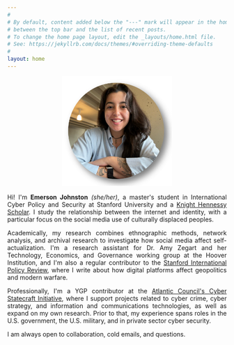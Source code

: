 ```yaml
---
#
# By default, content added below the "---" mark will appear in the home page
# between the top bar and the list of recent posts.
# To change the home page layout, edit the _layouts/home.html file.
# See: https://jekyllrb.com/docs/themes/#overriding-theme-defaults
#
layout: home
---
```


<p align="center" title="Emerson Johnston Headshot">
   <img src="/images/headshot.png" width="50%" />
</p>

<p style="text-align: justify;">
Hi! I'm <strong>Emerson Johnston</strong> <em>(she/her)</em>, a master's student in International Cyber Policy and Security at Stanford University and a <a href="https://knight-hennessy.stanford.edu/people/emerson-johnston">Knight Hennessy Scholar</a>. I study the relationship between the internet and identity, with a particular focus on the social media use of culturally displaced peoples. 
</p>

<p style="text-align: justify;">
Academically, my research combines ethnographic methods, network analysis, and archival research to investigate how social media affect self-actualization. I'm a research assistant for Dr. Amy Zegart and her Technology, Economics, and Governance working group at the Hoover Institution, and I'm also a regular contributor to the <a href="https://fsi.stanford.edu/sipr">Stanford International Policy Review</a>, where I write about how digital platforms affect geopolitics and modern warfare.
</p>

<p style="text-align: justify;">
Professionally, I'm a YGP contributor at the <a href="https://dfrlab.org/policy/cyber-statecraft-initiative/">Atlantic Council's Cyber Statecraft Initiative</a>, where I support projects related to cyber crime, cyber strategy, and information and communications technologies, as well as expand on my own research. Prior to that, my experience spans roles in the U.S. government, the U.S. military, and in private sector cyber security.
</p>

<p style="text-align: justify;">
I am always open to collaboration, cold emails, and questions.
</p>
